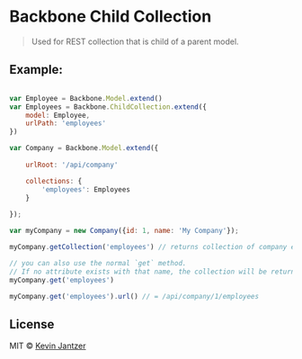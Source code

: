 # Backbone Child Collection

> Used for REST collection that is child of a parent model.

## Example:

```js

var Employee = Backbone.Model.extend()
var Employees = Backbone.ChildCollection.extend({
	model: Employee,
	urlPath: 'employees'
})

var Company = Backbone.Model.extend({
	
	urlRoot: '/api/company'

	collections: {
		'employees': Employees
	}
	
});

var myCompany = new Company({id: 1, name: 'My Company'});

myCompany.getCollection('employees') // returns collection of company employees

// you can also use the normal `get` method.
// If no attribute exists with that name, the collection will be returned
myCompany.get('employees')

myCompany.get('employees').url() // = /api/company/1/employees

```

## License

MIT © [Kevin Jantzer](http://kevinjantzer.com)
